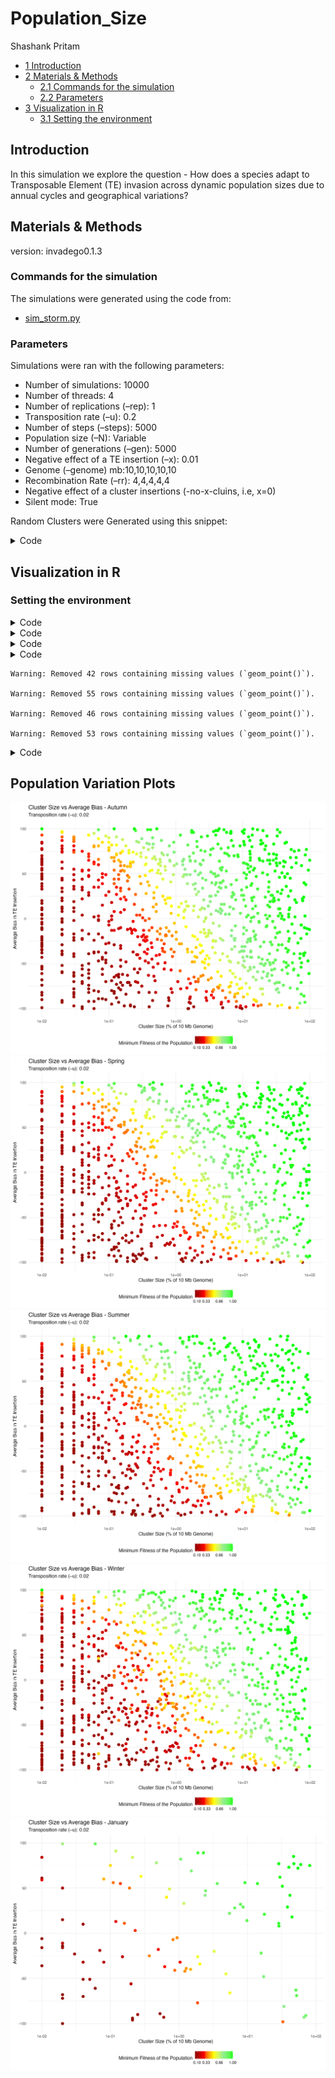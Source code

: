 # Population_Size
Shashank Pritam

- [<span class="toc-section-number">1</span>
  Introduction](#introduction)
- [<span class="toc-section-number">2</span> Materials &
  Methods](#materials-methods)
  - [<span class="toc-section-number">2.1</span> Commands for the
    simulation](#commands-for-the-simulation)
  - [<span class="toc-section-number">2.2</span>
    Parameters](#parameters)
- [<span class="toc-section-number">3</span> Visualization in
  R](#visualization-in-r)
  - [<span class="toc-section-number">3.1</span> Setting the
    environment](#setting-the-environment)

## Introduction

In this simulation we explore the question - How does a species adapt to
Transposable Element (TE) invasion across dynamic population sizes due
to annual cycles and geographical variations?

## Materials & Methods

version: invadego0.1.3

### Commands for the simulation

The simulations were generated using the code from:

- [sim_storm.py](./Simulation-Results_Files/simulation_storm/minfit/sim_storm.py)

### Parameters

Simulations were ran with the following parameters:

- Number of simulations: 10000
- Number of threads: 4
- Number of replications (–rep): 1
- Transposition rate (–u): 0.2
- Number of steps (–steps): 5000
- Population size (–N): Variable
- Number of generations (–gen): 5000
- Negative effect of a TE insertion (–x): 0.01
- Genome (–genome) mb:10,10,10,10,10
- Recombination Rate (–rr): 4,4,4,4,4
- Negative effect of a cluster insertions (-no-x-cluins, i.e, x=0)
- Silent mode: True

Random Clusters were Generated using this snippet:

<details>
<summary>Code</summary>

``` python
def get_rand_clusters(): 
    lower_limit = 0  # Lower bound
    upper_limit = math.log10(1e+7)  # Upper bound
    r = math.floor(10**random.uniform(lower_limit, upper_limit))
    return f"{r},{r},{r},{r},{r}"
```

</details>

## Visualization in R

### Setting the environment

<details>
<summary>Code</summary>

``` r
library(tidyverse)
library(ggplot2)
library(readr)
library(animation)
theme_set(theme_bw())
```

</details>
<details>
<summary>Code</summary>

``` r
simulation_folder_path <- "/Users/shashankpritam/github/Insertion-Bias-TE/Simulation-Results_Files/simulation_storm/popvar/11thDec2023at035225AM//"
season_folders <- c("Autumn", "Spring", "Summer", "Winter")

load_season_data <- function(folder_path, season) {
  # Define column names
  column_names <- c("rep", "gen", "popstat", "spacer_1", "fwte", "avw", "min_w", "avtes", "avpopfreq", "fixed", "spacer_2", "phase", "fwcli", "avcli", "fixcli", "spacer_3", "avbias", "3tot", "3cluster", "spacer_4", "sampleid")
  
  # Construct the file path
  file_path <- paste0(folder_path, season, "/combined.txt")

  # Read the data
  df <- read_delim(file_path, delim = '\t', col_names = column_names, show_col_types = FALSE)

  # Convert necessary columns to numeric
  numeric_columns <- c("rep", "gen", "fwte", "avw", "min_w", "avtes", "avpopfreq", "fixed", "fwcli", "avcli", "fixcli", "avbias", "sampleid")
  df[numeric_columns] <- lapply(df[numeric_columns], as.numeric)

  # Create the sampleid_percent column
  df <- df %>%
        mutate(sampleid_percent = (sampleid / 10000) * 100)

  return(df)
}
```

</details>
<details>
<summary>Code</summary>

``` r
plot_data <- function(df, season, u_value) {
  ggplot(df, aes(x = sampleid_percent, y = avbias, color = min_w)) +
    geom_point(alpha = 1.2, size = 2.5) +
    ylab("Average Bias in TE Insertion") +
    xlab("Cluster Size (% of 10 Mb Genome)") +
    labs(
      title = paste("Cluster Size vs Average Bias -", season),
      subtitle = paste("Transposition rate (–u):", u_value)
    ) +
    theme_minimal() +
    scale_color_gradientn(
      name = "Minimum Fitness of the Population",
      breaks = c(0.01, 0.1, 0.33, 0.66, 1),
      colors = c("darkred", "red", "yellow", "lightgreen", "green")
    ) +
    scale_x_log10() +
    theme(legend.position = "bottom")
}
```

</details>
<details>
<summary>Code</summary>

``` r
u_value <- 0.02

# Create the plots and save them as individual image files
for (season in season_folders) {
  df <- load_season_data(simulation_folder_path, season)
  plot <- plot_data(df, season, u_value)
  
  # Save the plot
  ggsave(paste0("images/pop_var_", season, ".jpg"), plot, width = 10, height = 8)
}
```

</details>

    Warning: Removed 42 rows containing missing values (`geom_point()`).

    Warning: Removed 55 rows containing missing values (`geom_point()`).

    Warning: Removed 46 rows containing missing values (`geom_point()`).

    Warning: Removed 53 rows containing missing values (`geom_point()`).

<details>
<summary>Code</summary>

``` r
# Create a string with the sorted image filenames
image_files <- paste0("images/pop_var_", season_folders, ".jpg")
image_files_str <- paste(image_files, collapse = " ")

# Create the GIF with the images in the correct order
system(paste("convert -delay 100 -loop 0", image_files_str, "images/pop_var.gif"))
```

</details>
<html>
<body>
<h2>
Population Variation Plots
</h2>

<img src="images/pop_var_Autumn.jpg" alt="Autumn">
<img src="images/pop_var_Spring.jpg" alt="Spring">
<img src="images/pop_var_Summer.jpg" alt="Summer">
<img src="images/pop_var_Winter.jpg" alt="Winter">

<img src="images/pop_var.gif" alt="Annual Variation">
</body>
</html>
